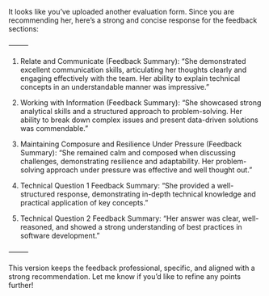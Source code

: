 It looks like you’ve uploaded another evaluation form. Since you are recommending her, here’s a strong and concise response for the feedback sections:

⸻

1. Relate and Communicate (Feedback Summary):
“She demonstrated excellent communication skills, articulating her thoughts clearly and engaging effectively with the team. Her ability to explain technical concepts in an understandable manner was impressive.”

2. Working with Information (Feedback Summary):
“She showcased strong analytical skills and a structured approach to problem-solving. Her ability to break down complex issues and present data-driven solutions was commendable.”

3. Maintaining Composure and Resilience Under Pressure (Feedback Summary):
“She remained calm and composed when discussing challenges, demonstrating resilience and adaptability. Her problem-solving approach under pressure was effective and well thought out.”

4. Technical Question 1 Feedback Summary:
“She provided a well-structured response, demonstrating in-depth technical knowledge and practical application of key concepts.”

5. Technical Question 2 Feedback Summary:
“Her answer was clear, well-reasoned, and showed a strong understanding of best practices in software development.”

⸻

This version keeps the feedback professional, specific, and aligned with a strong recommendation. Let me know if you’d like to refine any points further!